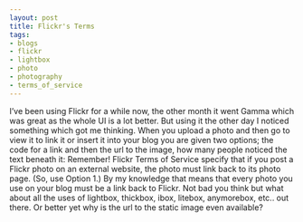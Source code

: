 ```yaml
---
layout: post
title: Flickr's Terms
tags:
- blogs
- flickr
- lightbox
- photo
- photography
- terms_of_service
---
```

I’ve been using Flickr for a while now, the other month it went Gamma which was great as the whole UI is a lot better. But using it the other day I noticed something which got me thinking. When you upload a photo and then go to view it to link it or insert it into your blog you are given two options; the code for a link and then the url to the image, how many people noticed the text beneath it:
Remember! Flickr Terms of Service specify that if you post a Flickr photo on an external website, the photo must link back to its photo page. (So, use Option 1.)
By my knowledge that means that every photo you use on your blog must be a link back to Flickr. Not bad you think but what about all the uses of lightbox, thickbox, ibox, litebox, anymorebox, etc.. out there. Or better yet why is the url to the static image even available?
